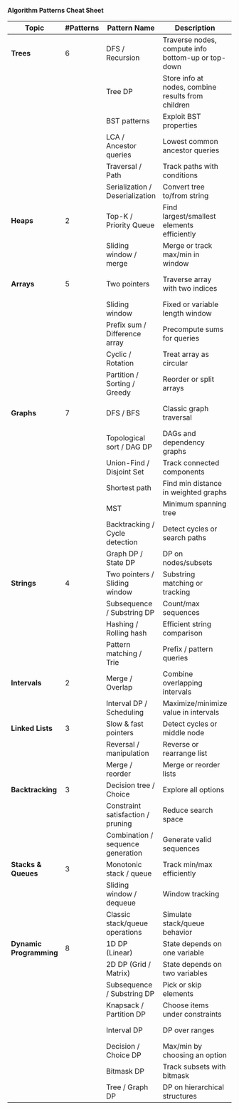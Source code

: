 **Algorithm Patterns Cheat Sheet**

| Topic | #Patterns | Pattern Name | Description | Example Problem |
|-------|-----------|--------------|-------------|----------------|
| **Trees** | 6 | DFS / Recursion | Traverse nodes, compute info bottom-up or top-down | Max depth, sum of nodes |
|       |   | Tree DP | Store info at nodes, combine results from children | Max path sum in binary tree |
|       |   | BST patterns | Exploit BST properties | Validate BST, kth smallest |
|       |   | LCA / Ancestor queries | Lowest common ancestor queries | LCA in binary tree |
|       |   | Traversal / Path | Track paths with conditions | Root-to-leaf path sum = target |
|       |   | Serialization / Deserialization | Convert tree to/from string | Serialize/deserialize tree |
| **Heaps** | 2 | Top-K / Priority Queue | Find largest/smallest elements efficiently | Kth largest element |
|       |   | Sliding window / merge | Merge or track max/min in window | Merge K sorted lists |
| **Arrays** | 5 | Two pointers | Traverse array with two indices | Two-sum, container with most water |
|       |   | Sliding window | Fixed or variable length window | Max sum subarray of size k |
|       |   | Prefix sum / Difference array | Precompute sums for queries | Subarray sum equals k |
|       |   | Cyclic / Rotation | Treat array as circular | Rotate array, max circular sum |
|       |   | Partition / Sorting / Greedy | Reorder or split arrays | Dutch national flag, merge intervals |
| **Graphs** | 7 | DFS / BFS | Classic graph traversal | Connected components, shortest path |
|       |   | Topological sort / DAG DP | DAGs and dependency graphs | Course schedule |
|       |   | Union-Find / Disjoint Set | Track connected components | Number of islands, Kruskal’s MST |
|       |   | Shortest path | Find min distance in weighted graphs | Dijkstra, Bellman-Ford |
|       |   | MST | Minimum spanning tree | Prim / Kruskal |
|       |   | Backtracking / Cycle detection | Detect cycles or search paths | Detect cycle in graph |
|       |   | Graph DP / State DP | DP on nodes/subsets | Traveling Salesman Problem |
| **Strings** | 4 | Two pointers / Sliding window | Substring matching or tracking | Longest substring without repeating characters |
|       |   | Subsequence / Substring DP | Count/max sequences | LCS, edit distance |
|       |   | Hashing / Rolling hash | Efficient string comparison | Rabin-Karp, palindrome check |
|       |   | Pattern matching / Trie | Prefix / pattern queries | KMP, Trie for prefix matching |
| **Intervals** | 2 | Merge / Overlap | Combine overlapping intervals | Merge intervals, insert interval |
|       |   | Interval DP / Scheduling | Maximize/minimize value in intervals | Weighted interval scheduling |
| **Linked Lists** | 3 | Slow & fast pointers | Detect cycles or middle node | Cycle detection, find middle |
|       |   | Reversal / manipulation | Reverse or rearrange list | Reverse linked list, reverse k nodes |
|       |   | Merge / reorder | Merge or reorder lists | Merge sorted lists, reorder list |
| **Backtracking** | 3 | Decision tree / Choice | Explore all options | Subsets, permutations |
|       |   | Constraint satisfaction / pruning | Reduce search space | N-Queens, Sudoku solver |
|       |   | Combination / sequence generation | Generate valid sequences | Combination sum, letter case permutation |
| **Stacks & Queues** | 3 | Monotonic stack / queue | Track min/max efficiently | Largest rectangle in histogram |
|       |   | Sliding window / dequeue | Window tracking | Max in sliding window |
|       |   | Classic stack/queue operations | Simulate stack/queue behavior | Valid parentheses, queue using stacks |
| **Dynamic Programming** | 8 | 1D DP (Linear) | State depends on one variable | Fibonacci, max subarray sum |
|       |   | 2D DP (Grid / Matrix) | State depends on two variables | Unique paths, min path sum |
|       |   | Subsequence / Substring DP | Pick or skip elements | Longest increasing subsequence |
|       |   | Knapsack / Partition DP | Choose items under constraints | 0/1 Knapsack, subset sum |
|       |   | Interval DP | DP over ranges | Matrix chain multiplication |
|       |   | Decision / Choice DP | Max/min by choosing an option | House robber |
|       |   | Bitmask DP | Track subsets with bitmask | Traveling Salesman Problem |
|       |   | Tree / Graph DP | DP on hierarchical structures | Max path sum in tree, DP on DAG |

